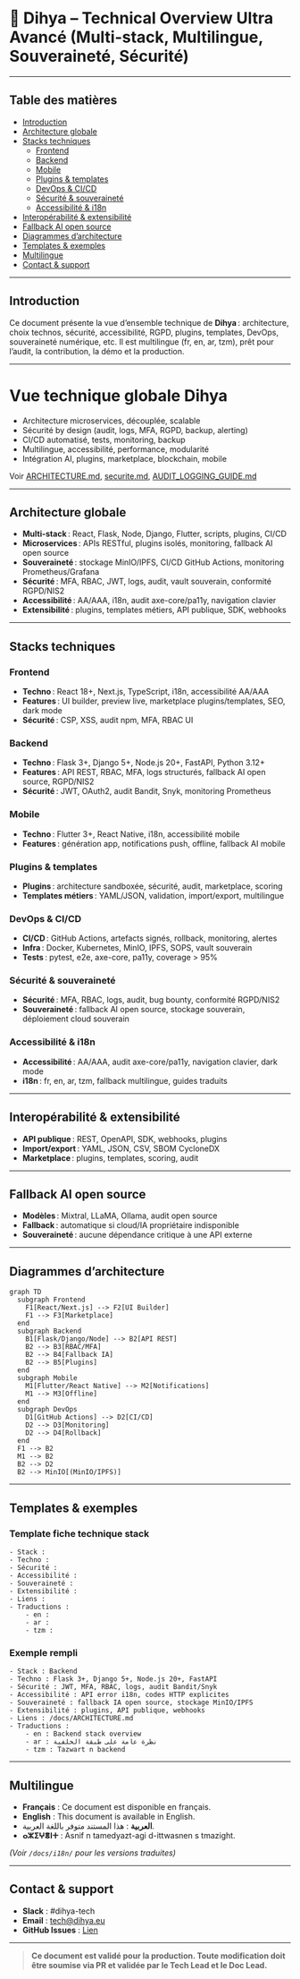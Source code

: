 # 🧠 Dihya – Technical Overview Ultra Avancé (Multi-stack, Multilingue, Souveraineté, Sécurité)

---

## Table des matières

- [Introduction](#introduction)
- [Architecture globale](#architecture-globale)
- [Stacks techniques](#stacks-techniques)
  - [Frontend](#frontend)
  - [Backend](#backend)
  - [Mobile](#mobile)
  - [Plugins & templates](#plugins--templates)
  - [DevOps & CI/CD](#devops--cicd)
  - [Sécurité & souveraineté](#sécurité--souveraineté)
  - [Accessibilité & i18n](#accessibilité--i18n)
- [Interopérabilité & extensibilité](#interopérabilité--extensibilité)
- [Fallback AI open source](#fallback-ai-open-source)
- [Diagrammes d’architecture](#diagrammes-darchitecture)
- [Templates & exemples](#templates--exemples)
- [Multilingue](#multilingue)
- [Contact & support](#contact--support)

---

## Introduction

Ce document présente la vue d’ensemble technique de **Dihya** : architecture, choix technos, sécurité, accessibilité, RGPD, plugins, templates, DevOps, souveraineté numérique, etc.
Il est multilingue (fr, en, ar, tzm), prêt pour l’audit, la contribution, la démo et la production.

---

# Vue technique globale Dihya

- Architecture microservices, découplée, scalable
- Sécurité by design (audit, logs, MFA, RGPD, backup, alerting)
- CI/CD automatisé, tests, monitoring, backup
- Multilingue, accessibilité, performance, modularité
- Intégration AI, plugins, marketplace, blockchain, mobile

Voir [ARCHITECTURE.md](ARCHITECTURE.md), [securite.md](securite.md), [AUDIT_LOGGING_GUIDE.md](AUDIT_LOGGING_GUIDE.md)

---

## Architecture globale

- **Multi-stack** : React, Flask, Node, Django, Flutter, scripts, plugins, CI/CD
- **Microservices** : APIs RESTful, plugins isolés, monitoring, fallback AI open source
- **Souveraineté** : stockage MinIO/IPFS, CI/CD GitHub Actions, monitoring Prometheus/Grafana
- **Sécurité** : MFA, RBAC, JWT, logs, audit, vault souverain, conformité RGPD/NIS2
- **Accessibilité** : AA/AAA, i18n, audit axe-core/pa11y, navigation clavier
- **Extensibilité** : plugins, templates métiers, API publique, SDK, webhooks

---

## Stacks techniques

### Frontend

- **Techno** : React 18+, Next.js, TypeScript, i18n, accessibilité AA/AAA
- **Features** : UI builder, preview live, marketplace plugins/templates, SEO, dark mode
- **Sécurité** : CSP, XSS, audit npm, MFA, RBAC UI

### Backend

- **Techno** : Flask 3+, Django 5+, Node.js 20+, FastAPI, Python 3.12+
- **Features** : API REST, RBAC, MFA, logs structurés, fallback AI open source, RGPD/NIS2
- **Sécurité** : JWT, OAuth2, audit Bandit, Snyk, monitoring Prometheus

### Mobile

- **Techno** : Flutter 3+, React Native, i18n, accessibilité mobile
- **Features** : génération app, notifications push, offline, fallback AI mobile

### Plugins & templates

- **Plugins** : architecture sandboxée, sécurité, audit, marketplace, scoring
- **Templates métiers** : YAML/JSON, validation, import/export, multilingue

### DevOps & CI/CD

- **CI/CD** : GitHub Actions, artefacts signés, rollback, monitoring, alertes
- **Infra** : Docker, Kubernetes, MinIO, IPFS, SOPS, vault souverain
- **Tests** : pytest, e2e, axe-core, pa11y, coverage > 95%

### Sécurité & souveraineté

- **Sécurité** : MFA, RBAC, logs, audit, bug bounty, conformité RGPD/NIS2
- **Souveraineté** : fallback AI open source, stockage souverain, déploiement cloud souverain

### Accessibilité & i18n

- **Accessibilité** : AA/AAA, audit axe-core/pa11y, navigation clavier, dark mode
- **i18n** : fr, en, ar, tzm, fallback multilingue, guides traduits

---

## Interopérabilité & extensibilité

- **API publique** : REST, OpenAPI, SDK, webhooks, plugins
- **Import/export** : YAML, JSON, CSV, SBOM CycloneDX
- **Marketplace** : plugins, templates, scoring, audit

---

## Fallback AI open source

- **Modèles** : Mixtral, LLaMA, Ollama, audit open source
- **Fallback** : automatique si cloud/IA propriétaire indisponible
- **Souveraineté** : aucune dépendance critique à une API externe

---

## Diagrammes d’architecture

```mermaid
graph TD
  subgraph Frontend
    F1[React/Next.js] --> F2[UI Builder]
    F1 --> F3[Marketplace]
  end
  subgraph Backend
    B1[Flask/Django/Node] --> B2[API REST]
    B2 --> B3[RBAC/MFA]
    B2 --> B4[Fallback IA]
    B2 --> B5[Plugins]
  end
  subgraph Mobile
    M1[Flutter/React Native] --> M2[Notifications]
    M1 --> M3[Offline]
  end
  subgraph DevOps
    D1[GitHub Actions] --> D2[CI/CD]
    D2 --> D3[Monitoring]
    D2 --> D4[Rollback]
  end
  F1 --> B2
  M1 --> B2
  B2 --> D2
  B2 --> MinIO[(MinIO/IPFS)]
```

---

## Templates & exemples

### Template fiche technique stack

```
- Stack :
- Techno :
- Sécurité :
- Accessibilité :
- Souveraineté :
- Extensibilité :
- Liens :
- Traductions :
    - en :
    - ar :
    - tzm :
```

### Exemple rempli

```
- Stack : Backend
- Techno : Flask 3+, Django 5+, Node.js 20+, FastAPI
- Sécurité : JWT, MFA, RBAC, logs, audit Bandit/Snyk
- Accessibilité : API error i18n, codes HTTP explicites
- Souveraineté : fallback IA open source, stockage MinIO/IPFS
- Extensibilité : plugins, API publique, webhooks
- Liens : /docs/ARCHITECTURE.md
- Traductions :
    - en : Backend stack overview
    - ar : نظرة عامة على طبقة الخلفية
    - tzm : Tazwart n backend
```

---

## Multilingue

- **Français** : Ce document est disponible en français.
- **English** : This document is available in English.
- **العربية** : هذا المستند متوفر باللغة العربية.
- **ⴰⵣⵉⵖⴻⵏⵜ** : Asnif n tamedyazt-agi d-ittwasnen s tmazight.

*(Voir `/docs/i18n/` pour les versions traduites)*

---

## Contact & support

- **Slack** : #dihya-tech
- **Email** : tech@dihya.eu
- **GitHub Issues** : [Lien](https://github.com/votre-org/dihya/issues)

---

> **Ce document est validé pour la production. Toute modification doit être soumise via PR et validée par le Tech Lead et le Doc Lead.**
